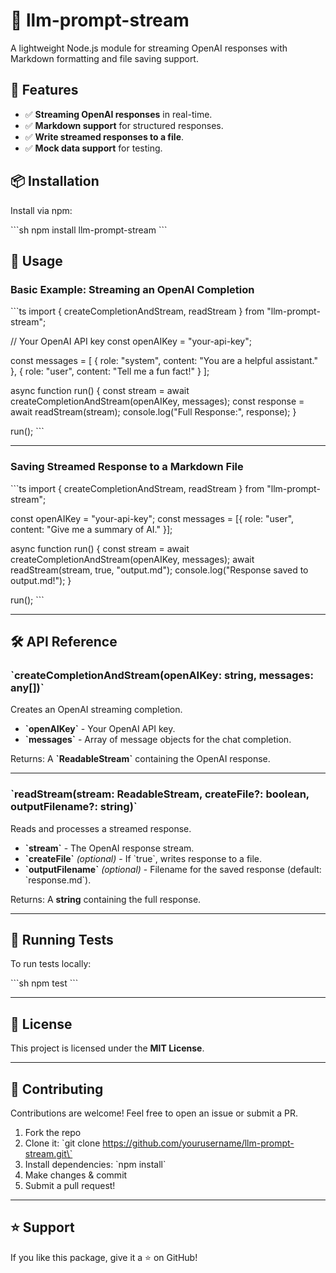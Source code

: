 # 📜 llm-prompt-stream

A lightweight Node.js module for streaming OpenAI responses with Markdown formatting and file saving support.

## 🚀 Features

- ✅ **Streaming OpenAI responses** in real-time.
- ✅ **Markdown support** for structured responses.
- ✅ **Write streamed responses to a file**.
- ✅ **Mock data support** for testing.

## 📦 Installation

Install via npm:

\`\`\`sh
npm install llm-prompt-stream
\`\`\`

## 🔧 Usage

### **Basic Example: Streaming an OpenAI Completion**

\`\`\`ts
import { createCompletionAndStream, readStream } from "llm-prompt-stream";

// Your OpenAI API key
const openAIKey = "your-api-key";

const messages = [
{ role: "system", content: "You are a helpful assistant." },
{ role: "user", content: "Tell me a fun fact!" }
];

async function run() {
const stream = await createCompletionAndStream(openAIKey, messages);
const response = await readStream(stream);
console.log("Full Response:", response);
}

run();
\`\`\`

---

### **Saving Streamed Response to a Markdown File**

\`\`\`ts
import { createCompletionAndStream, readStream } from "llm-prompt-stream";

const openAIKey = "your-api-key";
const messages = [{ role: "user", content: "Give me a summary of AI." }];

async function run() {
const stream = await createCompletionAndStream(openAIKey, messages);
await readStream(stream, true, "output.md");
console.log("Response saved to output.md!");
}

run();
\`\`\`

---

## 🛠 API Reference

### \`createCompletionAndStream(openAIKey: string, messages: any[])\`

Creates an OpenAI streaming completion.

- **\`openAIKey\`** - Your OpenAI API key.
- **\`messages\`** - Array of message objects for the chat completion.

Returns: A **\`ReadableStream\`** containing the OpenAI response.

---

### \`readStream(stream: ReadableStream, createFile?: boolean, outputFilename?: string)\`

Reads and processes a streamed response.

- **\`stream\`** - The OpenAI response stream.
- **\`createFile\`** _(optional)_ - If \`true\`, writes response to a file.
- **\`outputFilename\`** _(optional)_ - Filename for the saved response (default: \`response.md\`).

Returns: A **string** containing the full response.

---

## 🧪 Running Tests

To run tests locally:

\`\`\`sh
npm test
\`\`\`

---

## 📜 License

This project is licensed under the **MIT License**.

---

## 🤝 Contributing

Contributions are welcome! Feel free to open an issue or submit a PR.

1. Fork the repo
2. Clone it: \`git clone https://github.com/yourusername/llm-prompt-stream.git\`
3. Install dependencies: \`npm install\`
4. Make changes & commit
5. Submit a pull request!

---

## ⭐ Support

If you like this package, give it a ⭐ on GitHub!
